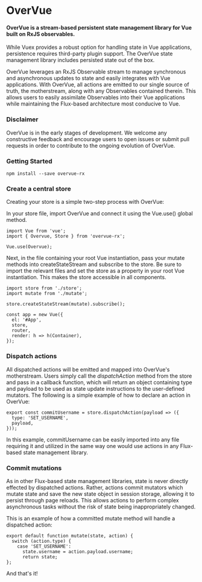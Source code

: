 # OverVue
#### OverVue is a stream-based persistent state management library for Vue built on RxJS observables.

While Vuex provides a robust option for handling state in Vue applications,  persistence requires 
third-party plugin support. The OverVue state management library includes persisted state out of the box.

OverVue leverages an RxJS Observable stream to manage synchronous and asynchronous updates to state and easily integrates
with Vue applications. With OverVue, all actions are emitted to our single source of truth, the motherstream, along with any Observables contained therein. This allows users to easily assimilate Observables into their Vue applications while maintaining the Flux-based architecture most conducive to Vue. 

### Disclaimer

OverVue is in the early stages of development. We welcome any constructive feedback and encourage users to open issues 
or submit pull requests in order to contribute to the ongoing evolution of OverVue. 

### Getting Started

```
npm install --save overvue-rx
```

### Create a central store

Creating your store is a simple two-step process with OverVue:

In your store file, import OverVue and connect it using the Vue.use() global method.

```
import Vue from 'vue';
import { Overvue, Store } from 'overvue-rx';

Vue.use(Overvue);
```
Next, in the file containing your root Vue instantiation, pass your mutate methods into createStateStream and subscribe to the store. Be sure to import the relevant files and set the store as a property in your root Vue instantiation. This makes the store accessible in all components. 

```
import store from './store';
import mutate from './mutate';

store.createStateStream(mutate).subscribe();

const app = new Vue({
  el: '#App',
  store,
  router,
  render: h => h(Container),
});
```
### Dispatch actions

All dispatched actions will be emitted and mapped into OverVue's motherstream. Users simply call the *dispatchAction* method from the store and pass in a callback function, which will return an object containing type and payload to be used as state update instructions to the user-defined mutators. The following is a simple example of how to declare an action in OverVue:

```
export const commitUsername = store.dispatchAction(payload => ({
  type: 'SET_USERNAME',
  payload,
}));
```
In this example, commitUsername can be easily imported into any file requiring it and utilized in the same way one would use actions in any Flux-based state management library. 

### Commit mutations

As in other Flux-based state management libraries, state is never directly effected by dispatched actions. Rather, actions commit mutators which mutate state and save the new state object in session storage, allowing it to persist through page reloads. This allows actions to perform complex asynchronous tasks without the risk of state being inappropriately changed. 

This is an example of how a committed mutate method will handle a dispatched action:
```
export default function mutate(state, action) {
  switch (action.type) {
    case 'SET_USERNAME':
      state.username = action.payload.username;
      return state;
};
```
And that's it!
